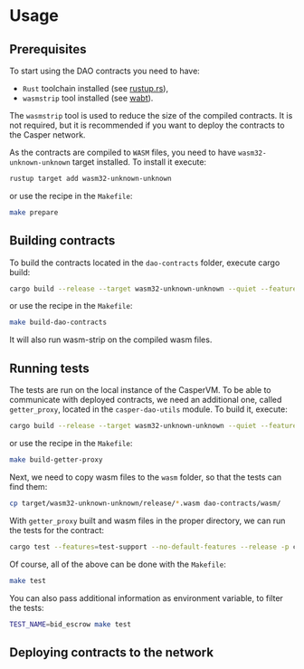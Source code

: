 # Usage

## Prerequisites

To start using the DAO contracts you need to have:
- `Rust` toolchain installed (see [rustup.rs](https://rustup.rs/)),
- `wasmstrip` tool installed (see [wabt](https://github.com/WebAssembly/wabt)).

The `wasmstrip` tool is used to reduce the size of the compiled contracts.
It is not required, but it is recommended if you want to deploy the contracts
to the Casper network.

As the contracts are compiled to `WASM` files,
you need to have `wasm32-unknown-unknown` target installed. To install it execute:

```bash
rustup target add wasm32-unknown-unknown
```
or use the recipe in the `Makefile`:

```bash
make prepare
```

## Building contracts
To build the contracts located in the `dao-contracts` folder, execute cargo build:

```bash
cargo build --release --target wasm32-unknown-unknown --quiet --features=wasm --no-default-features -p casper-dao-utils --bin getter_proxy
```
or use the recipe in the `Makefile`:

```bash
make build-dao-contracts
```
It will also run wasm-strip on the compiled wasm files.

## Running tests

The tests are run on the local instance of the CasperVM. To be able to communicate with deployed
contracts, we need an additional one, called `getter_proxy`, located in the `casper-dao-utils` module.
To build it, execute:

```bash
cargo build --release --target wasm32-unknown-unknown --quiet --features=wasm --no-default-features -p casper-dao-utils --bin getter_proxy
```
or use the recipe in the `Makefile`:

```bash
make build-getter-proxy
```

Next, we need to copy wasm files to the `wasm` folder, so that the tests can find them:

```bash
cp target/wasm32-unknown-unknown/release/*.wasm dao-contracts/wasm/
```

With `getter_proxy` built and wasm files in the proper directory, we can run the tests for the contract:

```bash
cargo test --features=test-support --no-default-features --release -p casper-dao-contracts --tests
```

Of course, all of the above can be done with the `Makefile`:

```bash
make test
```
You can also pass additional information as environment variable, to filter the tests:

```bash
TEST_NAME=bid_escrow make test
```

## Deploying contracts to the network

[//]: # (TODO)